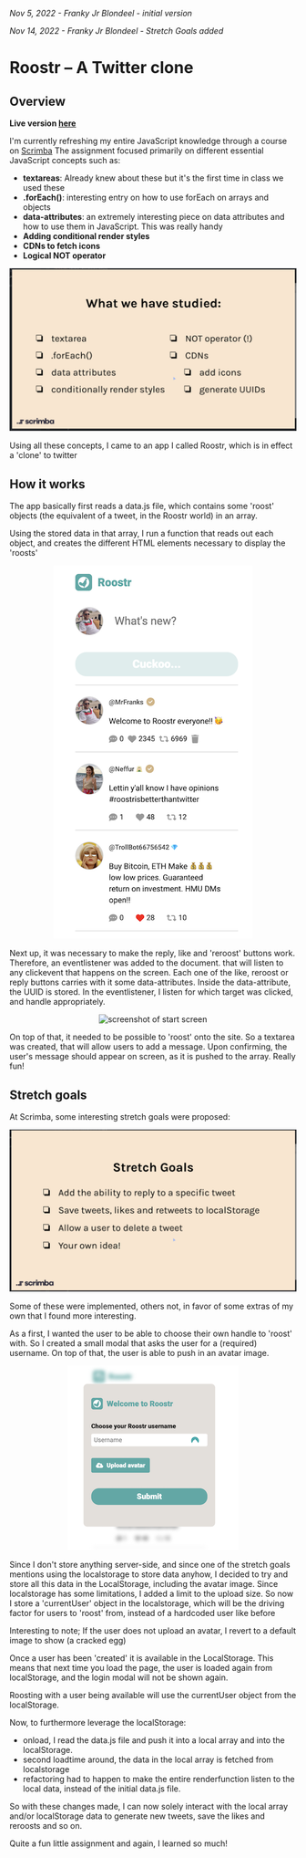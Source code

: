 *Nov 5, 2022 - Franky Jr Blondeel - initial version*

*Nov 14, 2022 - Franky Jr Blondeel - Stretch Goals added*


# Roostr – A Twitter clone

## Overview

**Live version [here](https://roostrtweet.netlify.app/)**

I'm currently refreshing my entire JavaScript knowledge through a course on [Scrimba](https://scrimba.com/allcourses)
The assignment focused primarily on different essential JavaScript concepts such as:
* **textareas**: Already knew about these but it's the first time in class we used these
* **.forEach()**: interesting entry on how to use forEach on arrays and objects
* **data-attributes**: an extremely interesting piece on data attributes and how to use them in JavaScript. This was really handy
* **Adding conditional render styles**
* **CDNs to fetch icons**
* **Logical NOT operator**
<p align="center">
<img alt="screenshot of base concepts" src="https://github.com/MrFranksJr/MrFranksJr/blob/main/assets/roostr/concepts.png">
</p>

Using all these concepts, I came to an app I called Roostr, which is in effect a 'clone' to twitter


## How it works

The app basically first reads a data.js file, which contains some 'roost' objects (the equivalent of a tweet, in the Roostr world) in an array.

Using the stored data in that array, I run a function that reads out each object, and creates the different HTML elements necessary to display the 'roosts'
<p align="center">
<img alt="screenshot of start screen" src="https://github.com/MrFranksJr/MrFranksJr/blob/main/assets/roostr/main-screen.png">
</p>

Next up, it was necessary to make the reply, like and 'reroost' buttons work. Therefore, an eventlistener was added to the document. that will listen to any clickevent that happens on the screen. Each one of the like, reroost or reply buttons carries with it some data-attributes. Inside the data-attribute, the UUID is stored.
In the eventlistener, I listen for which target was clicked, and handle appropriately.
<p align="center">
<img alt="screenshot of start screen" src="https://github.com/MrFranksJr/MrFranksJr/blob/main/assets/roostr/event-listener.png.png">
</p>

On top of that, it needed to be possible to 'roost' onto the site. So a textarea was created, that will allow users to add a message. Upon confirming, the user's message should appear on screen, as it is pushed to the array. Really fun!


## Stretch goals

At Scrimba, some interesting stretch goals were proposed:
<p align="center">
<img alt="screenshot of resulting meme" src="https://github.com/MrFranksJr/MrFranksJr/blob/main/assets/roostr/stretch-goals.png">
</p>

Some of these were implemented, others not, in favor of some extras of my own that I found more interesting.

As a first, I wanted the user to be able to choose their own handle to 'roost' with.
So I created a small modal that asks the user for a (required) username. On top of that, the user is able to push in an avatar image.
<p align="center">
<img alt="screenshot of start screen" src="https://github.com/MrFranksJr/MrFranksJr/blob/main/assets/roostr/login.png">
</p>

Since I don't store anything server-side, and since one of the stretch goals mentions using the localstorage to store data anyhow, I decided to try and store all this data in the LocalStorage, including the avatar image. Since localstorage has some limitations, I added a limit to the upload size.
So now I store a 'currentUser' object in the localstorage, which will be the driving factor for users to 'roost' from, instead of a hardcoded user like before

Interesting to note; If the user does not upload an avatar, I revert to a default image to show (a cracked egg)

Once a user has been 'created' it is available in the LocalStorage. This means that next time you load the page, the user is loaded again from localStorage, and the login modal will not be shown again.

Roosting with a user being available will use the currentUser object from the localStorage.

Now, to furthermore leverage the localStorage:
* onload, I read the data.js file and push it into a local array and into the localStorage.
* second loadtime around, the data in the local array is fetched from localstorage
* refactoring had to happen to make the entire renderfunction listen to the local data, instead of the initial data.js file.

So with these changes made, I can now solely interact with the local array and/or localStorage data to generate new tweets, save the likes and reroosts and so on.

Quite a fun little assignment and again, I learned so much!